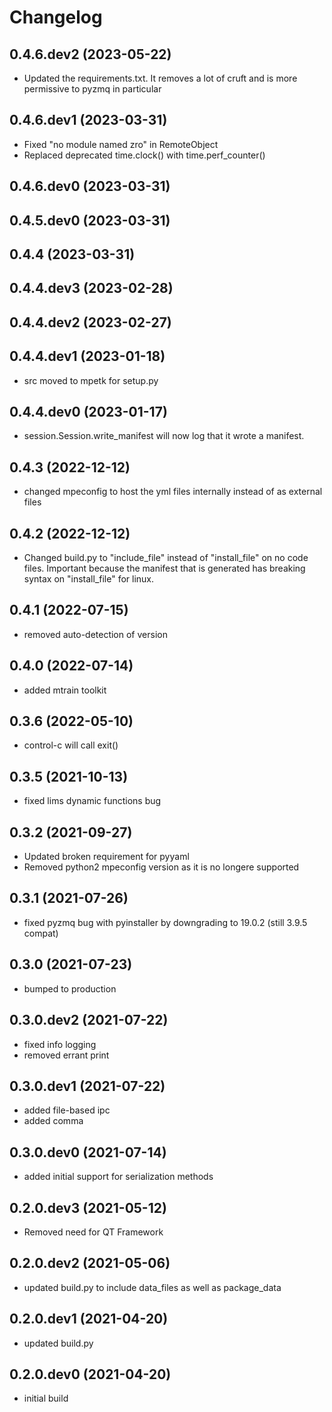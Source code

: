 # Changelog
## 0.4.6.dev2 (2023-05-22)
* Updated the requirements.txt.  It removes a lot of cruft and is more permissive to pyzmq in particular

## 0.4.6.dev1 (2023-03-31)
* Fixed "no module named zro" in RemoteObject
* Replaced deprecated time.clock() with time.perf_counter()
## 0.4.6.dev0 (2023-03-31)
## 0.4.5.dev0 (2023-03-31)
## 0.4.4 (2023-03-31)
## 0.4.4.dev3 (2023-02-28)
## 0.4.4.dev2 (2023-02-27)
## 0.4.4.dev1 (2023-01-18)
* src moved to mpetk for setup.py

## 0.4.4.dev0 (2023-01-17)
* session.Session.write_manifest will now log that it wrote a manifest.

## 0.4.3 (2022-12-12)
* changed mpeconfig to host the yml files internally instead of as external files

## 0.4.2 (2022-12-12)
* Changed build.py to "include_file" instead of "install_file" on no code files.  Important because the manifest that is generated has breaking syntax on "install_file" for linux.

## 0.4.1 (2022-07-15)
* removed auto-detection of version

## 0.4.0 (2022-07-14)
* added mtrain toolkit

## 0.3.6 (2022-05-10)

* control-c will call exit()

## 0.3.5 (2021-10-13)

* fixed lims dynamic functions bug

## 0.3.2 (2021-09-27)

* Updated broken requirement for pyyaml
* Removed python2 mpeconfig version as it is no longere supported

## 0.3.1 (2021-07-26)

* fixed pyzmq bug with pyinstaller by downgrading to 19.0.2 (still 3.9.5 compat)

## 0.3.0 (2021-07-23)
* bumped to production

## 0.3.0.dev2 (2021-07-22)
* fixed info logging
* removed errant print

## 0.3.0.dev1 (2021-07-22)

* added file-based ipc
* added comma

## 0.3.0.dev0 (2021-07-14)
* added initial support for serialization methods

## 0.2.0.dev3 (2021-05-12)

* Removed need for QT Framework

## 0.2.0.dev2 (2021-05-06)

* updated build.py to include data_files as well as package_data

## 0.2.0.dev1 (2021-04-20)

* updated build.py

## 0.2.0.dev0 (2021-04-20)

* initial build
